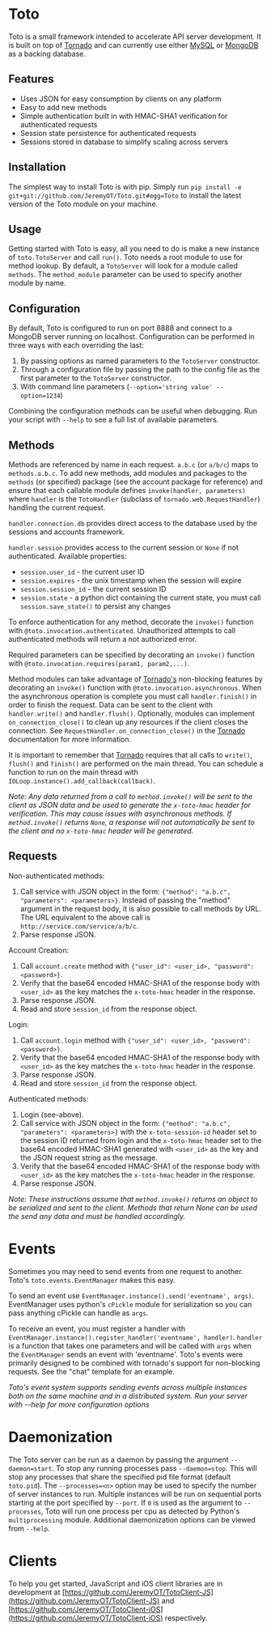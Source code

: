 Toto
===============
Toto is a small framework intended to accelerate API server development. It is
built on top of [Tornado][tornado] and can currently use either [MySQL][mysql] or [MongoDB][mongodb] as a
backing database.

Features
--------
* Uses JSON for easy consumption by clients on any platform
* Easy to add new methods
* Simple authentication built in with HMAC-SHA1 verification for authenticated requests
* Session state persistence for authenticated requests
* Sessions stored in database to simplify scaling across servers

Installation
------------
The simplest way to install Toto is with pip. Simply run `pip install -e git+git://github.com/JeremyOT/Toto.git#egg=Toto`
to install the latest version of the Toto module on your machine.

Usage
-----

Getting started with Toto is easy, all you need to do is make a new instance of `toto.TotoServer`
and call `run()`. Toto needs a root module to use for method lookup. By default, a `TotoServer`
will look for a module called `methods`. The `method_module` parameter can be used to specify
another module by name.

Configuration
-------------
By default, Toto is configured to run on port 8888 and connect to a MongoDB server
running on localhost. Configuration can be performed in three ways with each overriding the last:

1. By passing options as named parameters to the `TotoServer` constructor.
2. Through a configuration file by passing the path to the config file as the first parameter to
   the `TotoServer` constructor.
3. With command line parameters (`--option='string value' --option=1234`)

Combining the configuration methods can be useful when debugging. Run your script with `--help`
to see a full list of available parameters.

Methods
-------

Methods are referenced by name in each request. `a.b.c` (or `a/b/c`) maps to `methods.a.b.c`. To add new
methods, add modules and packages to the `methods` (or specified) package (see the account package for
reference) and ensure that each callable module defines `invoke(handler, parameters)`
where `handler` is the `TotoHandler` (subclass of `tornado.web.RequestHandler`) handling
the current request.

`handler.connection.db` provides direct access to the database used by the sessions and
accounts framework.

`handler.session` provides access to the current session or `None` if not authenticated.
Available properties:

* `session.user_id` - the current user ID
* `session.expires` - the unix timestamp when the session will expire
* `session.session_id` - the current session ID
* `session.state` - a python dict containing the current state, you must call
`session.save_state()` to persist any changes

To enforce authentication for any method, decorate the `invoke()` function with
`@toto.invocation.authenticated`. Unauthorized attempts to call authenticated methods
will return a not authorized error.

Required parameters can be specified by decorating an `invoke()` function with
`@toto.invocation.requires(param1, param2,...)`.

Method modules can take advantage of [Tornado's][tornado] non-blocking features by decorating
an `invoke()` function with `@toto.invocation.asynchronous`. When the asynchronous operation is
complete you must call `handler.finish()` in order to finish the request. Data can be sent
to the client with `handler.write()` and `handler.flush()`. Optionally, modules can
implement `on_connection_close()` to clean up any resources if the client closes the
connection. See `RequestHandler.on_connection_close()` in the [Tornado][tornado] documentation
for more information.

It is important to remember that [Tornado][tornado] requires that all calls to `write()`,
`flush()` and `finish()` are performed on the main thread. You can schedule a function to
run on the main thread with `IOLoop.instance().add_callback(callback)`.

_Note: Any data returned from a call to `method.invoke()` will be sent to the client as
JSON data and be used to generate the `x-toto-hmac` header for verification. This may cause
issues with asynchronous methods. If `method.invoke()` returns `None`, a response will not
automatically be sent to the client and no `x-toto-hmac` header will be generated._

Requests
-----------
Non-authenticated methods:

1. Call service with JSON object in the form: `{"method": "a.b.c", "parameters": <parameters>}`. Instead of passing
the "method" argument in the request body, it is also possible to call methods by URL. The URL equivalent to the
above call is `http://service.com/service/a/b/c`.
2. Parse response JSON.

Account Creation:

1. Call `account.create` method with `{"user_id": <user_id>, "password": <password>}`.
2. Verify that the base64 encoded HMAC-SHA1 of the response body with `<user_id>` as the key matches the `x-toto-hmac` 
header in the response.
3. Parse response JSON.
4. Read and store `session_id` from the response object.

Login:

1. Call `account.login` method with `{"user_id": <user_id>, "password": <password>}`.
2. Verify that the base64 encoded HMAC-SHA1 of the response body with `<user_id>` as the key matches the `x-toto-hmac` 
header in the response.
3. Parse response JSON.
4. Read and store `session_id` from the response object.

Authenticated methods:

1. Login (see-above).
2. Call service with JSON object in the form: `{"method": "a.b.c", "parameters": <parameters>}`
with the `x-toto-session-id` header set to the session ID returned from login and the `x-toto-hmac` header
set to the base64 encoded HMAC-SHA1 generated with `<user_id>` as the key and the JSON request string as
the message.
3. Verify that the base64 encoded HMAC-SHA1 of the response body with `<user_id>` as the key matches the `x-toto-hmac` 
header in the response.
4. Parse response JSON.

_Note: These instructions assume that `method.invoke()` returns an object to be serialized
and sent to the client. Methods that return None can be used the send any data and must be
handled accordingly._

Events
======
Sometimes you may need to send events from one request to another. Toto's `toto.events.EventManager` makes this easy.

To send an event use `EventManager.instance().send('eventname', args)`. EventManager uses python's `cPickle` module
for serialization so you can pass anything cPickle can handle as `args`.

To receive an event, you must register a handler with `EventManager.instance().register_handler('eventname', handler)`.
`handler` is a function that takes one parameters and will be called with `args` when the `EventManager` sends an event
with 'eventname'. Toto's events were primarily designed to be combined with tornado's support for non-blocking requests.
See the "chat" template for an example.

_Toto's event system supports sending events across multiple instances both on the same machine and in a distributed
system. Run your server with --help for more configuration options_

Daemonization
=============
The Toto server can be run as a daemon by passing the argument `--daemon=start`. To stop any running processes pass
`--daemon=stop`. This will stop any processes that share the specified pid file format (default `toto.pid`). The
`--processes=<n>` option may be used to specify the number of server instances to run. Multiple instances will be run
on sequential ports starting at the port specified by `--port`. If `0` is used as the argument to `--processes`, Toto
will run one process per cpu as detected by Python's `multiprocessing` module. Additional daemonization options can
be viewed from `--help`.

Clients
=======
To help you get started, JavaScript and iOS client libraries are in development at [https://github.com/JeremyOT/TotoClient-JS](https://github.com/JeremyOT/TotoClient-JS)
and [https://github.com/JeremyOT/TotoClient-iOS](https://github.com/JeremyOT/TotoClient-iOS) respectively.

[tornado]:http://www.tornadoweb.org
[mysql]:http://www.mysql.com
[mongodb]:http://www.mongodb.org
